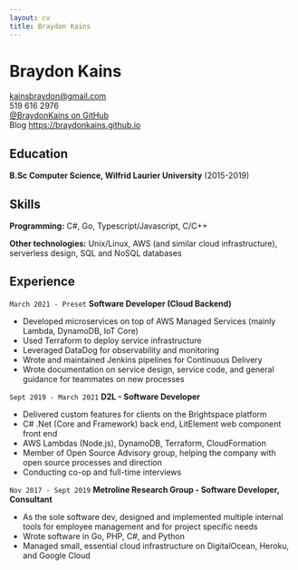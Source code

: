 ```yaml
---
layout: cv
title: Braydon Kains
---
```

# Braydon Kains

kainsbraydon@gmail.com  
519 616 2976  
[@BraydonKains on GitHub](https://www.github.com/BraydonKains)  
Blog https://braydonkains.github.io

Education
---------
**B.Sc Computer Science, Wilfrid Laurier University** (2015-2019)

Skills
------
**Programming:** C#, Go, Typescript/Javascript, C/C++

**Other technologies:** Unix/Linux, AWS (and similar cloud infrastructure), serverless design, SQL and NoSQL databases

Experience
---------
`March 2021 - Preset`
**Software Developer (Cloud Backend)**
- Developed microservices on top of AWS Managed Services (mainly Lambda, DynamoDB, IoT Core)
- Used Terraform to deploy service infrastructure
- Leveraged DataDog for observability and monitoring 
- Wrote and maintained Jenkins pipelines for Continuous Delivery
- Wrote documentation on service design, service code, and general guidance for teammates on new processes

`Sept 2019 - March 2021`
**D2L - Software Developer**

- Delivered custom features for clients on the Brightspace platform
- C# .Net (Core and Framework) back end, LitElement web component front end
- AWS Lambdas (Node.js), DynamoDB, Terraform, CloudFormation
- Member of Open Source Advisory group, helping the company with open source processes and direction
- Conducting co-op and full-time interviews

`Nov 2017 - Sept 2019`
**Metroline Research Group - Software Developer, Consultant**

- As the sole software dev, designed and implemented multiple internal tools for employee management and for project specific needs
- Wrote software in Go, PHP, C#, and Python
- Managed small, essential cloud infrastructure on DigitalOcean, Heroku, and Google Cloud